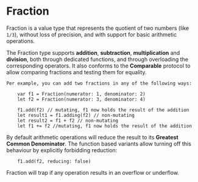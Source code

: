 # Fraction
Fraction is a value type that represents the quotient of two numbers (like `1/3`), without loss of precision, and with support for basic arithmetic operations.

The Fraction type supports **addition**, **subtraction**, **multiplication** and **division**, both through dedicated functions, and through overloading the corresponding operators. It also conforms to the **Comparable** protocol to allow comparing fractions and testing them for equality.

    Per example, you can add two fractions in any of the following ways:

        var f1 = Fraction(numerator: 1, denominator: 2)
        let f2 = Fraction(numerator: 3, denominator: 4)

        f1.add(f2) // mutating, f1 now holds the result of the addition
        let result1 = f1.adding(f2) // non-mutating
        let result2 = f1 + f2 // non-mutating
        let f1 += f2 //mutating, f1 now holds the result of the addition

By default arithmetic operations will reduce the result to its **Greatest Common Denominator**. The function based variants allow turning off this behaviour by explicitly forbidding reduction:

        f1.add(f2, reducing: false)

Fraction will trap if any operation results in an overflow or underflow.
